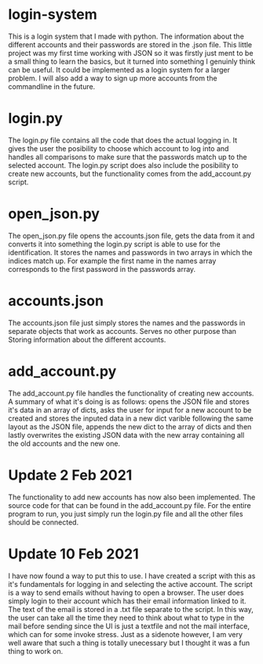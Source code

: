 # login-system
This is a login system that I made with python. 
The information about the different accounts and their passwords are stored in the .json file. 
This little project was my first time working with JSON so it was firstly just ment to be a small thing to learn the basics, 
but it turned into something I genuinly think can be useful. 
It could be implemented as a login system for a larger problem. 
I will also add a way to sign up more accounts from the commandline in the future. 

# login.py
The login.py file contains all the code that does the actual logging in. 
It gives the user the posibility to choose which account to log into and handles all comparisons to make sure 
that the passwords match up to the selected account. 
The login.py script does also include the posibility to create new accounts, but the functionality 
comes from the add_account.py script.

# open_json.py 
The open_json.py file opens the accounts.json file, gets the data from it and converts it 
into something the login.py script is able to use for the identification. It stores the names and passwords in two 
arrays in which the indices match up. For example the first name in the names array corresponds to the first password 
in the passwords array. 

# accounts.json
The accounts.json file just simply stores the names and the passwords in separate objects that 
work as accounts. Serves no other purpose than Storing information about the different 
accounts.

# add_account.py
The add_account.py file handles the functionality of creating new accounts. 
A summary of what it's doing is as follows: opens the JSON file and stores it's data in an array of dicts, 
asks the user for input for a new account to be created and stores the inputed data in a new dict varible 
following the same layout as the JSON file, appends the new dict to the array of dicts and then lastly overwrites 
the existing JSON data with the new array containing all the old accounts and the new one.

# Update 2 Feb 2021
The functionality to add new accounts has now also been implemented. 
The source code for that can be found in the add_account.py file.
For the entire program to run, you just simply run the login.py file and all the other files should be connected. 

# Update 10 Feb 2021
I have now found a way to put this to use. I have created a script with this as it's fundamentals for 
logging in and selecting the active account. The script is a way to send emails without having to open a browser. 
The user does simply login to their account which has their email information linked to it. The text of the email is stored in 
a .txt file separate to the script. In this way, the user can take all the time they need to think about what to type in the mail before sending 
since the UI is just a textfile and not the mail interface, which can for some invoke stress. Just as a sidenote however, I am very well aware that 
such a thing is totally unecessary but I thought it was a fun thing to work on. 

